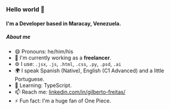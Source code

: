 ### Hello world 👋

#### I'm a Developer based in Maracay, Venezuela. 

##### About me

- 😄 Pronouns: he/him/his
- 🏢 I'm currently working as a **freelancer**. 
- ⚙️ I use: `.jsx`, `.js`, `.html`, `.css`, `.py`, `.psd`, `.ai`
- 🌍 I speak Spanish (Native), English (C1 Advanced) and a little Portuguese.
- 🌱 Learning: TypeScript.
- 📫 Reach me: [linkedin.com/in/gilberto-freitas/](https://www.linkedin.com/in/gilberto-freitas/)
- ⚡️ Fun fact: I'm a huge fan of One Piece.
